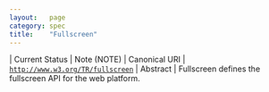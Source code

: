 ```yaml
---
layout:   page
category: spec
title:    "Fullscreen"
---
```


| Current Status | Note (NOTE)
| Canonical URI | [`http://www.w3.org/TR/fullscreen`](http://www.w3.org/TR/fullscreen)
| Abstract | Fullscreen defines the fullscreen API for the web platform.